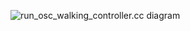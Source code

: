 ![run_osc_walking_controller.cc diagram](https://drive.google.com/uc?export=view&id=1DTHcjs3JLPaOrWVj_iGI5bcwH6rbUdnE)
